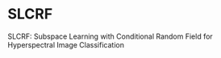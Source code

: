 # SLCRF
SLCRF: Subspace Learning with Conditional Random Field for Hyperspectral Image Classification

